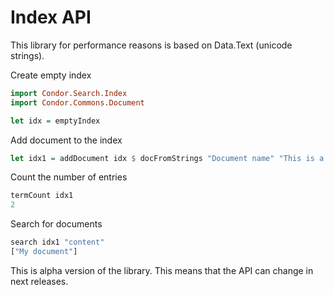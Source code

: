 # Index API

This library for performance reasons is based on Data.Text (unicode strings).

Create empty index

```Haskell
import Condor.Search.Index
import Condor.Commons.Document

let idx = emptyIndex
```


Add document to the index

```Haskell
let idx1 = addDocument idx $ docFromStrings "Document name" "This is a document content."
```


Count the number of entries

```Haskell
termCount idx1
2
```


Search for documents

```Haskell
search idx1 "content"
["My document"]
```


This is alpha version of the library. This means that the API can change in next releases.
